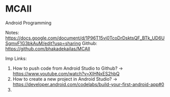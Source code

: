 # MCAII

Android Programming

Notes: https://docs.google.com/document/d/1P96T15vj0TcoDrDsktsQF_BTk_UD6USgmvF1G3bkAuM/edit?usp=sharing
Github: https://github.com/bhakadekailas/MCAII



Imp Links:
1) How to push code from Android Studio to Github?
-> https://www.youtube.com/watch?v=XIHNxES2hbQ
2) How to create a new project in Android Studio?
-> https://developer.android.com/codelabs/build-your-first-android-app#0
3) 
